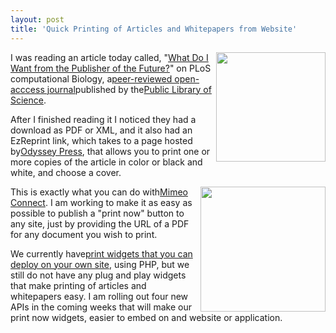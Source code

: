 ```yaml
---
layout: post
title: 'Quick Printing of Articles and Whitepapers from Website'
---
```

<img src="http://kinlane-productions.s3.amazonaws.com/mimeo/plos-computational-biology.png" alt="" width="175" align="right" />I was reading an article today called, "<a title="What Do I Wat from te Publisher of the Future?" href="http://www.ploscompbiol.org/article/info%3Adoi%2F10.1371%2Fjournal.pcbi.1000787">What Do I Want from the Publisher of the Future?</a>" on PLoS computational Biology, a<a title="peer-reviewed open access journal" href="http://www.ploscompbiol.org/">peer-reviewed open-acccess journal</a>published by the<a title="Public Library of Science" href="http://www.plos.org/">Public Library of Science</a>.<p></p>
After I finished reading it I noticed they had a download as PDF or XML, and it also had an EzReprint link, which takes to a page hosted by<a title="Odyssey Press" href="http://www.odysseypress.com/">Odyssey Press</a>, that allows you to print one or more copies of the article in color or black and white, and choose a cover.<p></p>
<img src="http://kinlane-productions.s3.amazonaws.com/mimeo/ezreprint.png" alt="" width="200" align="right" />This is exactly what you can do with<a title="Mimeo Connect" href="http://developer.mimeo.com/">Mimeo Connect</a>. I am working to make it as easy as possible to publish a "print now" button to any site, just by providing the URL of a PDF for any document you wish to print.<p></p>
We currently have<a title="print widgets you can deploy on your own site" href="http://developer.mimeo.com/mcp-widgets/index.php">print widgets that you can deploy on your own site</a>, using PHP, but we still do not have any plug and play widgets that make printing of articles and whitepapers easy. I am rolling out four new APIs in the coming weeks that will make our print now widgets, easier to embed on and website or application.